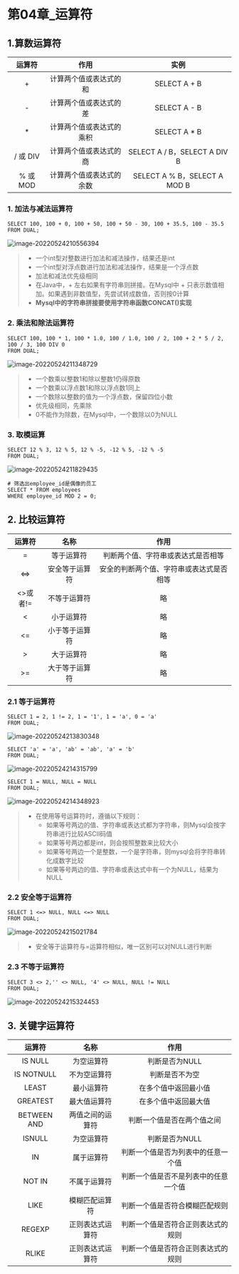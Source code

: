 # 第04章_运算符

## 1.算数运算符

| **运算符** |         **作用**         |             实例             |
| :--------: | :----------------------: | :--------------------------: |
|     +      |  计算两个值或表达式的和  |         SELECT A + B         |
|     -      |  计算两个值或表达式的差  |         SELECT A - B         |
|     *      | 计算两个值或表达式的乘积 |         SELECT A * B         |
|  / 或 DIV  |  计算两个值或表达式的商  | SELECT A / B，SELECT A DIV B |
|  % 或 MOD  | 计算两个值或表达式的余数 | SELECT A % B，SELECT A MOD B |

### 1. 加法与减法运算符

```mysql
SELECT 100, 100 + 0, 100 + 50, 100 + 50 - 30, 100 + 35.5, 100 - 35.5
FROM DUAL;
```

![image-20220524210556394](https://gitee.com/chen-jiujia/typora-picgo/raw/master/img/202309251659452.png)

> - 一个int型对整数进行加法和减法操作，结果还是int
> - 一个int型对浮点数进行加法和减法操作，结果是一个浮点数
> - 加法和减法优先级相同
> - 在Java中，+ 左右如果有字符串则拼接。在Mysql中 + 只表示数值相加。如果遇到非数值型，先尝试转成数值，否则按0计算
> - **Mysql中的字符串拼接要使用字符串函数CONCAT()实现**

### 2. 乘法和除法运算符

```mysql
SELECT 100, 100 * 1, 100 * 1.0, 100 / 1.0, 100 / 2, 100 + 2 * 5 / 2, 100 / 3, 100 DIV 0
FROM DUAL;
```

![image-20220524211348729](https://gitee.com/chen-jiujia/typora-picgo/raw/master/img/202309251659453.png)

> - 一个数乘以整数1和除以整数1仍得原数
> - 一个数乘以浮点数1和除以浮点数1同上
> - 一个数除以整数的值为一个浮点数，保留四位小数
> - 优先级相同，先乘除
> - 0不能作为除数，在Mysql中，一个数除以0为NULL

### 3. 取模运算

```mysql
SELECT 12 % 3, 12 % 5, 12 % -5, -12 % 5, -12 % -5
FROM DUAL;
```

![image-20220524211829435](https://gitee.com/chen-jiujia/typora-picgo/raw/master/img/202309251659454.png)

```mysql
# 筛选出employee_id是偶像的员工
SELECT * FROM employees
WHERE employee_id MOD 2 = 0;
```



## 2. 比较运算符

|  运算符  |      名称      |                   作用                   |
| :------: | :------------: | :--------------------------------------: |
|    =     |   等于运算符   |    判断两个值、字符串或表达式是否相等    |
|   <=>    | 安全等于运算符 | 安全的判断两个值、字符串或表达式是否相等 |
| <>或者!= |  不等于运算符  |                    略                    |
|    <     |   小于运算符   |                    略                    |
|    <=    | 小于等于运算符 |                    略                    |
|    >     |   大于运算符   |                    略                    |
|    >=    | 大于等于运算符 |                    略                    |

### 2.1 等于运算符

```mysql
SELECT 1 = 2, 1 != 2, 1 = '1', 1 = 'a', 0 = 'a'
FROM DUAL;
```

![image-20220524213830348](https://gitee.com/chen-jiujia/typora-picgo/raw/master/img/202309251659455.png)

```mysql
SELECT 'a' = 'a', 'ab' = 'ab', 'a' = 'b'
FROM DUAL;
```

![image-20220524214315799](https://gitee.com/chen-jiujia/typora-picgo/raw/master/img/202309251659456.png)

```mysql
SELECT 1 = NULL, NULL = NULL
FROM DUAL;
```

![image-20220524214348923](https://gitee.com/chen-jiujia/typora-picgo/raw/master/img/202309251659457.png)

> - 在使用等号运算符时，遵循以下规则：
>   - 如果等号两边的值、字符串或表达式都为字符串，则Mysql会按字符串进行比较ASCII码值
>   - 如果等号两边都是int，则会按照整数来比较大小
>   - 如果等号两边一个是整数，一个是字符串，则mysql会将字符串转化成数字比较
>   - 如果等号两边的值、字符串或表达式中有一个为NULL，结果为NULL

### 2.2 安全等于运算符

```mysql
SELECT 1 <=> NULL, NULL <=> NULL
FROM DUAL;
```

![image-20220524215021784](https://gitee.com/chen-jiujia/typora-picgo/raw/master/img/202309251659458.png)

> - 安全等于运算符与=运算符相似，唯一区别可以对NULL进行判断

### 2.3 不等于运算符

```mysql
SELECT 3 <> 2,'' <> NULL, '4' <> NULL, NULL != NULL
FROM DUAL;
```

![image-20220524215324453](https://gitee.com/chen-jiujia/typora-picgo/raw/master/img/202309251659459.png)

## 3. 关键字运算符

|   运算符    |       名称       |                 作用                 |
| :---------: | :--------------: | :----------------------------------: |
|   IS NULL   |    为空运算符    |            判断是否为NULL            |
| IS NOTNULL  |   不为空运算符   |            判断是否不为空            |
|    LEAST    |    最小运算符    |         在多个值中返回最小值         |
|  GREATEST   |   最大值运算符   |         在多个值中返回最大值         |
| BETWEEN AND | 两值之间的运算符 |      判断一个值是否在两个值之间      |
|   ISNULL    |    为空运算符    |            判断是否为NULL            |
|     IN      |    属于运算符    |  判断一个值是否为列表中的任意一个值  |
|   NOT IN    |   不属于运算符   | 判断一个值是否不是列表中的任意一个值 |
|    LIKE     |  模糊匹配运算符  |    判断一个值是否符合模糊匹配规则    |
|   REGEXP    | 正则表达式运算符 |  判断一个值是否符合正则表达式的规则  |
|    RLIKE    | 正则表达式运算符 |  判断一个值是否符合正则表达式的规则  |


